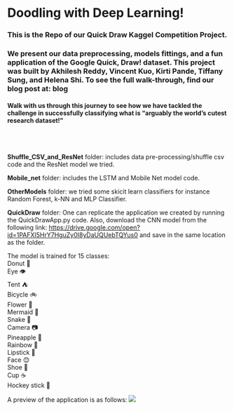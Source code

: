 # Doodling with Deep Learning!

### This is the Repo of our Quick Draw Kaggel Competition Project.<br>
### We present our data preprocessing, models fittings, and a fun application of the Google Quick, Draw! dataset. This project  was built by Akhilesh Reddy, Vincent Kuo, Kirti Pande, Tiffany Sung, and Helena Shi. To see the full walk-through, find our blog post at: __blog__

#### Walk with us through this journey to see how we have tackled the challenge in successfully classifying what is “arguably the world’s cutest research dataset!”    

<br>
<br>

**Shuffle_CSV_and_ResNet** folder:  includes data pre-processing/shuffle csv code and the ResNet model we tried.<br>

**Mobile_net** folder:  includes the LSTM and Mobile Net model code.<br>

**OtherModels** folder: we tried some skicit learn classifiers for instance Random Forest, k-NN and MLP Classifier.<br>

**QuickDraw** folder: One can replicate the application we created by running the QuickDrawApp.py code. Also, download the CNN model from the following link: https://drive.google.com/open?id=1PAFXI5HrY7HguZy0I8yDaUQUebTQYus0 and save in the same location as the folder.<br>

The model is trained for 15 classes:
<br>Donut 🍩 <br>
Eye 👁<br>
Tent ⛺<br>
Bicycle 🚲<br>
Flower 🌸<br>
Mermaid 🧜‍<br>
Snake 🐍<br>
Camera 📷<br>
Pineapple 🍍<br>
Rainbow 🌈<br>
Lipstick 💄<br>
Face 😊<br>
Shoe 👠 <br>
Cup ☕<br>
Hockey stick 🏑 <br>

A preview of the application is as follows: 
![](quickdrawgif.gif)


